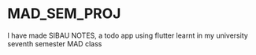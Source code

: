# MAD_SEM_PROJ
I have made SIBAU NOTES, a todo app using flutter learnt in my university seventh semester MAD class
